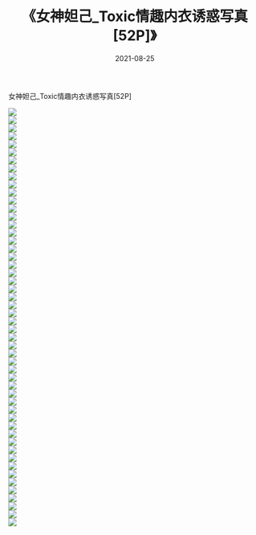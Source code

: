 ﻿---
layout: post
title:  《女神妲己_Toxic情趣内衣诱惑写真[52P]》
date:   2021-08-25
img: http://img.660000.xyz/Sharelink/性感/2021/女神妲己_Toxic情趣内衣诱惑写真[52P]/000.jpg
categories: [美女, 清纯, 唯美]
---

女神妲己_Toxic情趣内衣诱惑写真[52P]

  ![](http://img.660000.xyz/Sharelink/性感/2021/女神妲己_Toxic情趣内衣诱惑写真[52P]/001.jpg) <br> ![](http://img.660000.xyz/Sharelink/性感/2021/女神妲己_Toxic情趣内衣诱惑写真[52P]/002.jpg) <br> ![](http://img.660000.xyz/Sharelink/性感/2021/女神妲己_Toxic情趣内衣诱惑写真[52P]/003.jpg) <br> ![](http://img.660000.xyz/Sharelink/性感/2021/女神妲己_Toxic情趣内衣诱惑写真[52P]/004.jpg) <br> ![](http://img.660000.xyz/Sharelink/性感/2021/女神妲己_Toxic情趣内衣诱惑写真[52P]/005.jpg) <br> ![](http://img.660000.xyz/Sharelink/性感/2021/女神妲己_Toxic情趣内衣诱惑写真[52P]/006.jpg) <br> ![](http://img.660000.xyz/Sharelink/性感/2021/女神妲己_Toxic情趣内衣诱惑写真[52P]/007.jpg) <br> ![](http://img.660000.xyz/Sharelink/性感/2021/女神妲己_Toxic情趣内衣诱惑写真[52P]/008.jpg) <br> ![](http://img.660000.xyz/Sharelink/性感/2021/女神妲己_Toxic情趣内衣诱惑写真[52P]/009.jpg) <br> ![](http://img.660000.xyz/Sharelink/性感/2021/女神妲己_Toxic情趣内衣诱惑写真[52P]/010.jpg) <br> ![](http://img.660000.xyz/Sharelink/性感/2021/女神妲己_Toxic情趣内衣诱惑写真[52P]/011.jpg) <br> ![](http://img.660000.xyz/Sharelink/性感/2021/女神妲己_Toxic情趣内衣诱惑写真[52P]/012.jpg) <br> ![](http://img.660000.xyz/Sharelink/性感/2021/女神妲己_Toxic情趣内衣诱惑写真[52P]/013.jpg) <br> ![](http://img.660000.xyz/Sharelink/性感/2021/女神妲己_Toxic情趣内衣诱惑写真[52P]/014.jpg) <br> ![](http://img.660000.xyz/Sharelink/性感/2021/女神妲己_Toxic情趣内衣诱惑写真[52P]/015.jpg) <br> ![](http://img.660000.xyz/Sharelink/性感/2021/女神妲己_Toxic情趣内衣诱惑写真[52P]/016.jpg) <br> ![](http://img.660000.xyz/Sharelink/性感/2021/女神妲己_Toxic情趣内衣诱惑写真[52P]/017.jpg) <br> ![](http://img.660000.xyz/Sharelink/性感/2021/女神妲己_Toxic情趣内衣诱惑写真[52P]/018.jpg) <br> ![](http://img.660000.xyz/Sharelink/性感/2021/女神妲己_Toxic情趣内衣诱惑写真[52P]/019.jpg) <br> ![](http://img.660000.xyz/Sharelink/性感/2021/女神妲己_Toxic情趣内衣诱惑写真[52P]/020.jpg) <br> ![](http://img.660000.xyz/Sharelink/性感/2021/女神妲己_Toxic情趣内衣诱惑写真[52P]/021.jpg) <br> ![](http://img.660000.xyz/Sharelink/性感/2021/女神妲己_Toxic情趣内衣诱惑写真[52P]/022.jpg) <br> ![](http://img.660000.xyz/Sharelink/性感/2021/女神妲己_Toxic情趣内衣诱惑写真[52P]/023.jpg) <br> ![](http://img.660000.xyz/Sharelink/性感/2021/女神妲己_Toxic情趣内衣诱惑写真[52P]/024.jpg) <br> ![](http://img.660000.xyz/Sharelink/性感/2021/女神妲己_Toxic情趣内衣诱惑写真[52P]/025.jpg) <br> ![](http://img.660000.xyz/Sharelink/性感/2021/女神妲己_Toxic情趣内衣诱惑写真[52P]/026.jpg) <br> ![](http://img.660000.xyz/Sharelink/性感/2021/女神妲己_Toxic情趣内衣诱惑写真[52P]/027.jpg) <br> ![](http://img.660000.xyz/Sharelink/性感/2021/女神妲己_Toxic情趣内衣诱惑写真[52P]/028.jpg) <br> ![](http://img.660000.xyz/Sharelink/性感/2021/女神妲己_Toxic情趣内衣诱惑写真[52P]/029.jpg) <br> ![](http://img.660000.xyz/Sharelink/性感/2021/女神妲己_Toxic情趣内衣诱惑写真[52P]/030.jpg) <br> ![](http://img.660000.xyz/Sharelink/性感/2021/女神妲己_Toxic情趣内衣诱惑写真[52P]/031.jpg) <br> ![](http://img.660000.xyz/Sharelink/性感/2021/女神妲己_Toxic情趣内衣诱惑写真[52P]/032.jpg) <br> ![](http://img.660000.xyz/Sharelink/性感/2021/女神妲己_Toxic情趣内衣诱惑写真[52P]/033.jpg) <br> ![](http://img.660000.xyz/Sharelink/性感/2021/女神妲己_Toxic情趣内衣诱惑写真[52P]/034.jpg) <br> ![](http://img.660000.xyz/Sharelink/性感/2021/女神妲己_Toxic情趣内衣诱惑写真[52P]/035.jpg) <br> ![](http://img.660000.xyz/Sharelink/性感/2021/女神妲己_Toxic情趣内衣诱惑写真[52P]/036.jpg) <br> ![](http://img.660000.xyz/Sharelink/性感/2021/女神妲己_Toxic情趣内衣诱惑写真[52P]/037.jpg) <br> ![](http://img.660000.xyz/Sharelink/性感/2021/女神妲己_Toxic情趣内衣诱惑写真[52P]/038.jpg) <br> ![](http://img.660000.xyz/Sharelink/性感/2021/女神妲己_Toxic情趣内衣诱惑写真[52P]/039.jpg) <br> ![](http://img.660000.xyz/Sharelink/性感/2021/女神妲己_Toxic情趣内衣诱惑写真[52P]/040.jpg) <br> ![](http://img.660000.xyz/Sharelink/性感/2021/女神妲己_Toxic情趣内衣诱惑写真[52P]/041.jpg) <br> ![](http://img.660000.xyz/Sharelink/性感/2021/女神妲己_Toxic情趣内衣诱惑写真[52P]/042.jpg) <br> ![](http://img.660000.xyz/Sharelink/性感/2021/女神妲己_Toxic情趣内衣诱惑写真[52P]/043.jpg) <br> ![](http://img.660000.xyz/Sharelink/性感/2021/女神妲己_Toxic情趣内衣诱惑写真[52P]/044.jpg) <br> ![](http://img.660000.xyz/Sharelink/性感/2021/女神妲己_Toxic情趣内衣诱惑写真[52P]/045.jpg) <br> ![](http://img.660000.xyz/Sharelink/性感/2021/女神妲己_Toxic情趣内衣诱惑写真[52P]/046.jpg) <br> ![](http://img.660000.xyz/Sharelink/性感/2021/女神妲己_Toxic情趣内衣诱惑写真[52P]/047.jpg) <br> ![](http://img.660000.xyz/Sharelink/性感/2021/女神妲己_Toxic情趣内衣诱惑写真[52P]/048.jpg) <br> ![](http://img.660000.xyz/Sharelink/性感/2021/女神妲己_Toxic情趣内衣诱惑写真[52P]/049.jpg) <br> ![](http://img.660000.xyz/Sharelink/性感/2021/女神妲己_Toxic情趣内衣诱惑写真[52P]/050.jpg) <br> ![](http://img.660000.xyz/Sharelink/性感/2021/女神妲己_Toxic情趣内衣诱惑写真[52P]/051.jpg) <br> ![](http://img.660000.xyz/Sharelink/性感/2021/女神妲己_Toxic情趣内衣诱惑写真[52P]/052.jpg) <br>